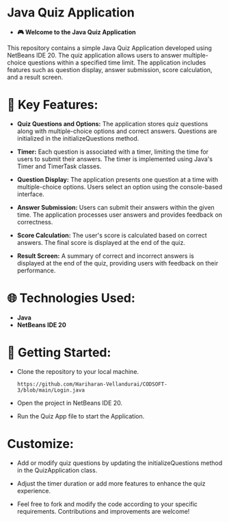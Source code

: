 # Java Quiz Application
* **🎮 Welcome to the Java Quiz Application**

This repository contains a simple Java Quiz Application developed using NetBeans IDE 20. The quiz application allows users to answer multiple-choice questions within a specified time limit. The application includes features such as question display, answer submission, score calculation, and a result screen.

# 🔧 Key Features:
* **Quiz Questions and Options:** The application stores quiz questions along with multiple-choice options and correct answers. Questions are initialized in the initializeQuestions method.

* **Timer:** Each question is associated with a timer, limiting the time for users to submit their answers. The timer is implemented using Java's Timer and TimerTask classes.

* **Question Display:** The application presents one question at a time with multiple-choice options. Users select an option using the console-based interface.

* **Answer Submission:** Users can submit their answers within the given time. The application processes user answers and provides feedback on correctness.

* **Score Calculation:** The user's score is calculated based on correct answers. The final score is displayed at the end of the quiz.

* **Result Screen:** A summary of correct and incorrect answers is displayed at the end of the quiz, providing users with feedback on their performance.

# 🌐 Technologies Used:
* **Java**
* **NetBeans IDE 20**

# 🚀 Getting Started:
* Clone the repository to your local machine.

      https://github.com/Hariharan-Vellandurai/CODSOFT-3/blob/main/Login.java
* Open the project in NetBeans IDE 20.
* Run the Quiz App file to start the Application.

# Customize:
* Add or modify quiz questions by updating the initializeQuestions method in the QuizApplication class.

* Adjust the timer duration or add more features to enhance the quiz experience.

* Feel free to fork and modify the code according to your specific requirements. Contributions and improvements are welcome!
